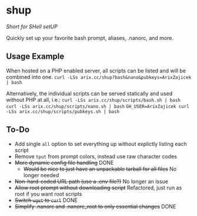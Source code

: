 # shup
_Short for SHell setUP_

Quickly set up your favorite bash prompt, aliases, .nanorc, and more.

## Usage Example
When hosted on a PHP enabled server, all scripts can be listed and will be combined into one.
`curl -LSs arix.cc/shup?bash&nano&pubkeys=ArixZajicek | bash`

Alternatively, the individual scripts can be served statically and used without PHP at all, i.e.:
`curl -LSs arix.cc/shup/scripts/bash.sh | bash`
`curl -LSs arix.cc/shup/scripts/nano.sh | bash`
`GH_USER=ArixZajicek curl -LSs arix.cc/shup/scripts/pubkeys.sh | bash`

## To-Do
- Add single `all` option to set everything up without explictly listing each script
- Remove `tput` from prompt colors, instead use raw character codes
- ~~More dynamic config file handling~~ DONE
	- ~~Would be nice to just have an unpackable tarball for all files~~ No longer needed
- ~~Non-hard-coded URL path (use a .env file?)~~ No longer an issue
- ~~Allow root prompt without downloading script~~ Refactored, just run as root if you want root scripts
- ~~Switch `wget` to `curl`~~ DONE
- ~~Simplify .nanorc and .nanorc_root to only essential changes~~ DONE
